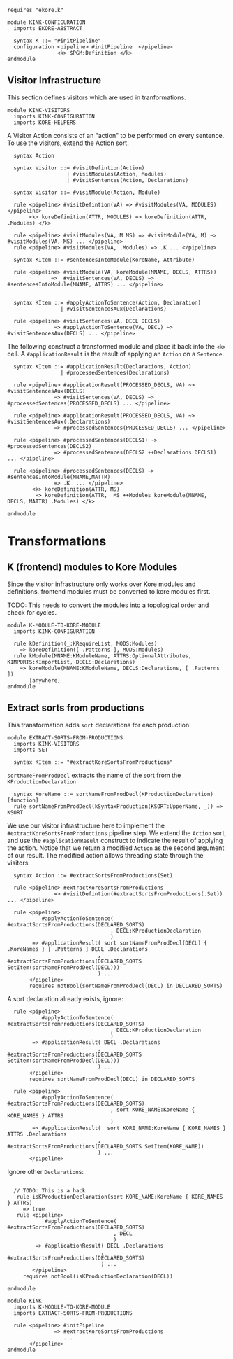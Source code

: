 ```k
requires "ekore.k"
```

```k
module KINK-CONFIGURATION
  imports EKORE-ABSTRACT

  syntax K ::= "#initPipeline"
  configuration <pipeline> #initPipeline  </pipeline>
                <k> $PGM:Definition </k>
endmodule
```

Visitor Infrastructure
----------------------

This section defines visitors which are used in tranformations.

```k
module KINK-VISITORS
  imports KINK-CONFIGURATION
  imports KORE-HELPERS
```

A Visitor Action consists of an "action" to be performed on
every sentence. To use the visitors, extend the Action sort.

```k
  syntax Action

  syntax Visitor ::= #visitDefintion(Action)
                   | #visitModules(Action, Modules)
                   | #visitSentences(Action, Declarations)

  syntax Visitor ::= #visitModule(Action, Module)

  rule <pipeline> #visitDefintion(VA) => #visitModules(VA, MODULES) </pipeline>
       <k> koreDefinition(ATTR, MODULES) => koreDefinition(ATTR, .Modules) </k>

  rule <pipeline> #visitModules(VA, M MS) => #visitModule(VA, M) ~> #visitModules(VA, MS) ... </pipeline>
  rule <pipeline> #visitModules(VA, .Modules) => .K ... </pipeline>

  syntax KItem ::= #sentencesIntoModule(KoreName, Attribute)

  rule <pipeline> #visitModule(VA, koreModule(MNAME, DECLS, ATTRS))
              =>  #visitSentences(VA, DECLS) ~> #sentencesIntoModule(MNAME, ATTRS) ... </pipeline>


  syntax KItem ::= #applyActionToSentence(Action, Declaration)
                 | #visitSentencesAux(Declarations)

  rule <pipeline> #visitSentences(VA, DECL DECLS)
               => #applyActionToSentence(VA, DECL) ~> #visitSentencesAux(DECLS) ... </pipeline>

```
The following construct a transformed module and place
it back into the `<k>` cell. A `#applicationResult`
is the result of applying an `Action` on a `Sentence`.

```k
  syntax KItem ::= #applicationResult(Declarations, Action)
                 | #processedSentences(Declarations)

  rule <pipeline> #applicationResult(PROCESSED_DECLS, VA) ~> #visitSentencesAux(DECLS)
               => #visitSentences(VA, DECLS) ~> #processedSentences(PROCESSED_DECLS) ... </pipeline>

  rule <pipeline> #applicationResult(PROCESSED_DECLS, VA) ~> #visitSentencesAux(.Declarations)
               => #processedSentences(PROCESSED_DECLS) ... </pipeline>

  rule <pipeline> #processedSentences(DECLS1) ~> #processedSentences(DECLS2)
               => #processedSentences(DECLS2 ++Declarations DECLS1) ... </pipeline>

  rule <pipeline> #processedSentences(DECLS) ~> #sentencesIntoModule(MNAME,MATTR)
               => .K  ... </pipeline>
        <k> koreDefinition(ATTR, MS)
         => koreDefinition(ATTR,  MS ++Modules koreModule(MNAME, DECLS, MATTR) .Modules) </k>

endmodule
```

Transformations
===============

K (frontend) modules to Kore Modules
------------------------------------

Since the visitor infrastructure only works over Kore modules and definitions,
frontend modules must be converted to kore modules first.

TODO: This needs to convert the modules into a topological order and check for cycles.

```k
module K-MODULE-TO-KORE-MODULE
  imports KINK-CONFIGURATION

  rule kDefinition(_:KRequireList, MODS:Modules)
    => koreDefinition([ .Patterns ], MODS:Modules)
  rule kModule(MNAME:KModuleName, ATTRS:OptionalAttributes, KIMPORTS:KImportList, DECLS:Declarations)
    => koreModule(MNAME:KModuleName, DECLS:Declarations, [ .Patterns ])
       [anywhere]
endmodule
```

Extract sorts from productions
------------------------------

This transformation adds `sort` declarations for each production.

```k
module EXTRACT-SORTS-FROM-PRODUCTIONS
  imports KINK-VISITORS
  imports SET

  syntax KItem ::= "#extractKoreSortsFromProductions"
```

`sortNameFromProdDecl` extracts the name of the sort from the `KProductionDeclaration`

```k
  syntax KoreName ::= sortNameFromProdDecl(KProductionDeclaration) [function]
  rule sortNameFromProdDecl(kSyntaxProduction(KSORT:UpperName, _)) => KSORT
```

We use our visitor infrastructure here to implement the
`#extractKoreSortsFromProductions` pipeline step.
We extend the `Action` sort, and use the `#applicationResult` construct
to indicate the result of applying the action.
Notice that we return a modified `Action` as the second argument of
our result. The modified action allows threading state through
the visitors.

```k
  syntax Action ::= #extractSortsFromProductions(Set)

  rule <pipeline> #extractKoreSortsFromProductions
               => #visitDefintion(#extractSortsFromProductions(.Set)) ... </pipeline>

  rule <pipeline>
           #applyActionToSentence( #extractSortsFromProductions(DECLARED_SORTS)
                                 , DECL:KProductionDeclaration
                                 )
        => #applicationResult( sort sortNameFromProdDecl(DECL) { .KoreNames } [ .Patterns ] DECL .Declarations
                             , #extractSortsFromProductions(DECLARED_SORTS SetItem(sortNameFromProdDecl(DECL)))
                             ) ...
       </pipeline>
       requires notBool(sortNameFromProdDecl(DECL) in DECLARED_SORTS)
```

A sort declaration already exists, ignore:

```k
  rule <pipeline>
           #applyActionToSentence( #extractSortsFromProductions(DECLARED_SORTS)
                                 , DECL:KProductionDeclaration
                                 )
        => #applicationResult( DECL .Declarations
                             , #extractSortsFromProductions(DECLARED_SORTS SetItem(sortNameFromProdDecl(DECL)))
                             ) ...
       </pipeline>
       requires sortNameFromProdDecl(DECL) in DECLARED_SORTS

  rule <pipeline>
           #applyActionToSentence( #extractSortsFromProductions(DECLARED_SORTS)
                                 , sort KORE_NAME:KoreName { KORE_NAMES } ATTRS
                                 )
        => #applicationResult(  sort KORE_NAME:KoreName { KORE_NAMES } ATTRS .Declarations
                             , #extractSortsFromProductions(DECLARED_SORTS SetItem(KORE_NAME))
                             ) ...
       </pipeline>
```

Ignore other `Declaration`s:

```k

  // TODO: This is a hack
   rule isKProductionDeclaration(sort KORE_NAME:KoreName { KORE_NAMES } ATTRS)
     => true
   rule <pipeline>
            #applyActionToSentence( #extractSortsFromProductions(DECLARED_SORTS)
                                  , DECL
                                  )
         => #applicationResult( DECL .Declarations
                              , #extractSortsFromProductions(DECLARED_SORTS)
                              ) ...
        </pipeline>
     requires notBool(isKProductionDeclaration(DECL))

endmodule
```

```k
module KINK
  imports K-MODULE-TO-KORE-MODULE
  imports EXTRACT-SORTS-FROM-PRODUCTIONS

  rule <pipeline> #initPipeline
               => #extractKoreSortsFromProductions
                  ...
       </pipeline>
endmodule
```

